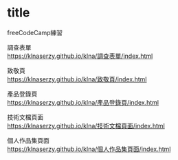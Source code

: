 # title
freeCodeCamp練習  
  
調查表單  
<https://klnaserzy.github.io/klna/調查表單/index.html>  
  
致敬頁  
<https://klnaserzy.github.io/klna/致敬頁/index.html>  
  
產品登錄頁  
<https://klnaserzy.github.io/klna/產品登錄頁/index.html>  
  
技術文檔頁面  
<https://klnaserzy.github.io/klna/技術文檔頁面/index.html>  
  
個人作品集頁面  
<https://klnaserzy.github.io/klna/個人作品集頁面/index.html>  
  
